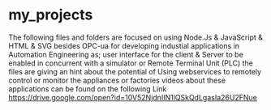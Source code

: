 # my_projects
The following files and folders are focused on using Node.Js & JavaScript & HTML & SVG besides OPC-ua
for developing industial applications in Automation Engineering
as; user interface for the client & Server to be enabled in concurrent with a simulator or Remote Terminal Unit (PLC)
the files are giving an hint about the potential of Using webservices to remotely control or monitor the appliances or factories
videos about these applications can be found on the following Link
https://drive.google.com/open?id=10V52NjdnIIN1lQSkQdLgasIa26U2FNue
